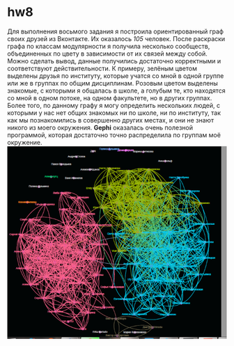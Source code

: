 # hw8
Для выполнения восьмого задания я построила ориентированный граф своих друзей из Вконтакте. Их оказалось *105* человек. После раскраски графа по классам модулярности я получила несколько сообществ, объединенных по цвету в зависимости от их связей между собой. Можно сделать вывод, данные получились достаточно корректными и соответствуют действительности. К примеру, зелёным цветом выделены друзья по институту, которые учатся со мной в одной группе или же в группах по общим дисциплинам. Розовым цветом выделены знакомые, с которыми я общалась в школе, а голубым те, кто находятся со мной в одном потоке, на одном факультете, но в других группах. Более того, по данному графу я могу определить нескольких людей, с которыми у нас нет общих знакомых ни по школе, ни по институту, так как мы познакомились в совершенно других местах, и они не знают никого из моего окружения. **Gephi** оказалась очень полезной программой, которая достаточно точно распределила по группам моё окружение.
![](https://github.com/avvylegzhanina/hw8/blob/master/%D0%93%D1%80%D0%B0%D1%84%20%D0%90%D0%BD%D0%B8.png)
